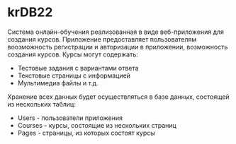 # krDB22
Система онлайн-обучения реализованная в виде веб-приложения для создания курсов. Приложение предоставляет пользователям воозможность регистрации и авторизации в приложении, возможность создания курсов. 
Курсы могут содержать: 
- Тестовые задания с вариантами ответа
- Текстовые страницы с информацией
- Мультимедиа файлы и т.д.

Хранение всех данных будет осуществляться в базе данных, состоящей из нескольких таблиц:
- Users - пользователи приложения
- Courses - курсы, состоящие из нескольких страниц
- Pages - страницы, из которых состоят курсы
